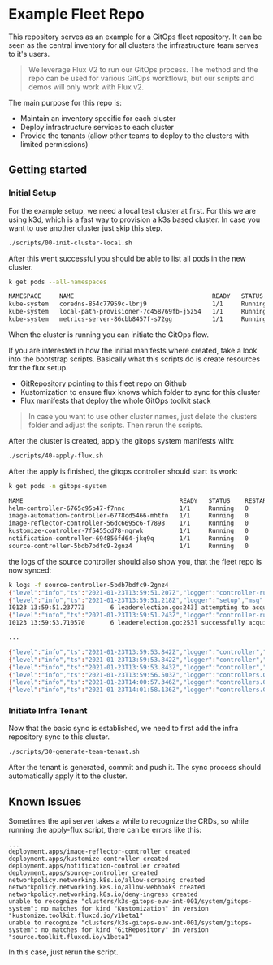 # Example Fleet Repo

This repository serves as an example for a GitOps fleet repository. It can be seen as the central inventory 
for all clusters the infrastructure team serves to it's users.

> We leverage Flux V2 to run our GitOps process. The method and the repo can be used for various GitOps workflows,
> but our scripts and demos will only work with Flux v2.

The main purpose for this repo is:

* Maintain an inventory specific for each cluster
* Deploy infrastructure services to each cluster
* Provide the tenants (allow other teams to deploy to the clusters with limited permissions)

## Getting started

### Initial Setup

For the example setup, we need a local test cluster at first. For this we are using k3d, which is a fast way to provision a 
k3s based cluster. In case you want to use another cluster just skip this step.

```sh
./scripts/00-init-cluster-local.sh
```

After this went successful you should be able to list all pods in the new cluster.

```sh
k get pods --all-namespaces       

NAMESPACE     NAME                                      READY   STATUS    RESTARTS   AGE
kube-system   coredns-854c77959c-lbrj9                  1/1     Running   0          84s
kube-system   local-path-provisioner-7c458769fb-j5z54   1/1     Running   0          84s
kube-system   metrics-server-86cbb8457f-s72gg           1/1     Running   0          84s
```

When the cluster is running you can initiate the GitOps flow.

If you are interested in how the initial manifests where created, take a look into the bootstrap scripts.
Basically what this scripts do is create resources for the flux setup.

* GitRepository pointing to this fleet repo on Github
* Kustomization to ensure flux knows which folder to sync for this cluster
* Flux manifests that deploy the whole GitOps toolkit stack

> In case you want to use other cluster names, just delete the clusters folder and adjust the scripts. Then rerun the scripts.

After the cluster is created, apply the gitops system manifests with:

```sh
./scripts/40-apply-flux.sh
```

After the apply is finished, the gitops controller should start its work:

```sh
k get pods -n gitops-system

NAME                                           READY   STATUS    RESTARTS   AGE
helm-controller-6765c95b47-f7nnc               1/1     Running   0          2m20s
image-automation-controller-6778cd5466-mhtfn   1/1     Running   0          2m19s
image-reflector-controller-56dc6695c6-f7898    1/1     Running   0          2m19s
kustomize-controller-7f5455cd78-nqrwk          1/1     Running   0          2m18s
notification-controller-694856fd64-jkq9q       1/1     Running   0          2m17s
source-controller-5bdb7bdfc9-2gnz4             1/1     Running   0          2m17s
```

the logs of the source controller should also show you, that the fleet repo is now synced:

```sh
k logs -f source-controller-5bdb7bdfc9-2gnz4
{"level":"info","ts":"2021-01-23T13:59:51.207Z","logger":"controller-runtime.metrics","msg":"metrics server is starting to listen","addr":":8080"}
{"level":"info","ts":"2021-01-23T13:59:51.218Z","logger":"setup","msg":"starting manager"}
I0123 13:59:51.237773       6 leaderelection.go:243] attempting to acquire leader lease  gitops-system/305740c0.fluxcd.io...
{"level":"info","ts":"2021-01-23T13:59:51.243Z","logger":"controller-runtime.manager","msg":"starting metrics server","path":"/metrics"}
I0123 13:59:53.710570       6 leaderelection.go:253] successfully acquired lease gitops-system/305740c0.fluxcd.io

...

{"level":"info","ts":"2021-01-23T13:59:53.842Z","logger":"controller","msg":"Starting Controller","reconcilerGroup":"source.toolkit.fluxcd.io","reconcilerKind":"HelmChart","controller":"helmchart"}
{"level":"info","ts":"2021-01-23T13:59:53.842Z","logger":"controller","msg":"Starting workers","reconcilerGroup":"source.toolkit.fluxcd.io","reconcilerKind":"HelmChart","controller":"helmchart","worker count":2}
{"level":"info","ts":"2021-01-23T13:59:53.843Z","logger":"controller","msg":"Starting workers","reconcilerGroup":"source.toolkit.fluxcd.io","reconcilerKind":"HelmRepository","controller":"helmrepository","worker count":2}
{"level":"info","ts":"2021-01-23T13:59:56.503Z","logger":"controllers.GitRepository","msg":"Reconciliation finished in 2.6661923s, next run in 1m0s","controller":"gitrepository","request":"gitops-system/base-fleet-repo"}
{"level":"info","ts":"2021-01-23T14:00:57.346Z","logger":"controllers.GitRepository","msg":"Reconciliation finished in 913.0738ms, next run in 1m0s","controller":"gitrepository","request":"gitops-system/base-fleet-repo"}
{"level":"info","ts":"2021-01-23T14:01:58.136Z","logger":"controllers.GitRepository","msg":"Reconciliation finished in 858.1136ms, next run in 1m0s","controller":"gitrepository","request":"gitops-system/base-fleet-repo"}
```

### Initiate Infra Tenant

Now that the basic sync is established, we need to first add the infra repository sync to this cluster.

```sh
./scripts/30-generate-team-tenant.sh
```

After the tenant is generated, commit and push it. The sync process should automatically apply it to the cluster.

## Known Issues

Sometimes the api server takes a while to recognize the CRDs, so while running the apply-flux script, there can be errors like this:

```log
...
deployment.apps/image-reflector-controller created
deployment.apps/kustomize-controller created
deployment.apps/notification-controller created
deployment.apps/source-controller created
networkpolicy.networking.k8s.io/allow-scraping created
networkpolicy.networking.k8s.io/allow-webhooks created
networkpolicy.networking.k8s.io/deny-ingress created
unable to recognize "clusters/k3s-gitops-euw-int-001/system/gitops-system": no matches for kind "Kustomization" in version "kustomize.toolkit.fluxcd.io/v1beta1"
unable to recognize "clusters/k3s-gitops-euw-int-001/system/gitops-system": no matches for kind "GitRepository" in version "source.toolkit.fluxcd.io/v1beta1"
```

In this case, just rerun the script.


